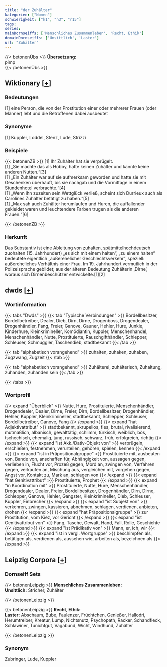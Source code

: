 ```yaml
---
title: "der Zuhälter"
kategorien: ["Nomen"]
schwierigkeit: ["k1", "h3", "r15"]
tags:
series:
mainDornseiffs: ['Menschliches Zusammenleben', 'Recht, Ethik']
domainDornseiffs: ['Unsittlich', 'Laster']
url: "Zuhälter"
---
```


{{< betonenÜbs >}}
**Übersetzung:**  
pimp  
{{< /betonenÜbs >}}

## Wiktionary [[+](https://de.wiktionary.org/wiki/Zuhälter)]

### Bedeutungen
[1] eine Person, die von der Prostitution einer oder mehrerer Frauen (oder Männer) lebt und die Betroffenen dabei ausbeutet  

### Synonyme
[1] Kuppler, Loddel, Stenz, Lude, Strizzi  

### Beispiele
{{< betonenZB >}}
[1] Ihr Zuhälter hat sie verprügelt.  
[1] „Sie machte das als Hobby, hatte keinen Zuhälter und kannte keine anderen Nutten.“[3]  
[1] „Ein Zuhälter war auf sie aufmerksam geworden und hatte sie mit Geschenken überhäuft, bis sie nachgab und die Vormittage in einem Stundenhotel verbrachte.“[4]  
[1] „Wenn ihn zuzeiten sein Wettglück verließ, scheint sich Durrieux auch als Carolines Zuhälter betätigt zu haben.“[5]  
[1] „Max sah auch Zuhälter herumlaufen und Huren, die auffallender gekleidet waren und leuchtendere Farben trugen als die anderen Frauen.“[6]  

{{< /betonenZB >}}
### Herkunft
Das Substantiv ist eine Ableitung von zuhalten, spätmittelhochdeutsch zuohalten (15. Jahrhundert) „es sich mit einem halten“, „zu einem halten“ bedeutete eigentlich „außerehelicher Geschlechtsverkehr“, speziell: außereheliches Verhältnis einer Frau. Im 19. Jahrhundert vermutlich in der Polizeisprache gebildet; aus der älteren Bedeutung Zuhälterin ‚Dirne‘, woraus sich Dirnenbeschützer entwickelte.[1][2]  



## dwds [[+](https://www.dwds.de/wb/Zuhälter)]

### Wortinformation
{{< tabs "Dwds" >}}
{{< tab "Typische Verbindungen" >}}
Bordellbesitzer, Bordellbetreiber, Dealer, Dieb, Dirn, Dirne, Drogenboss, Drogendealer, Drogenhändler, Fang, Freier, Ganove, Gauner, Hehler, Hure, Junkie, Kinderhure, Kleinkrimineller, Komödiantin, Kuppler, Menschenhandel, Menschenhändler, Nutte, Prostituierte, Rauschgifthändler, Schlepper, Schleuser, Schmuggler, Taschendieb, stadtbekannt
{{< /tab >}}

{{< tab "alphabetisch vorangehend" >}}
zuhalten, zuhaken, zuhaben, Zugzwang, Zugzeit
{{< /tab >}}

{{< tab "alphabetisch vorangehend" >}}
Zuhälterei, zuhälterisch, Zuhaltung, zuhanden, zuhanden sein
{{< /tab >}}

{{< /tabs >}}

### Wortprofil
{{< expand "Überblick" >}} Nutte, Hure, Prostituierte, Menschenhändler, Drogendealer, Dealer, Dirne, Freier, Dirn, Bordellbesitzer, Drogenhändler, Hehler, Kuppler, Kleinkrimineller, stadtbekannt, Schlepper, Schleuser, Bordellbetreiber, Ganove, Fang {{< /expand >}}
{{< expand "hat Adjektivattribut" >}} stadtbekannt, skrupellos, fies, brutal, rivalisierend, mutmaßlich, albanisch, gewalttätig, schlimm, türkisch, weiblich, bös, tschechisch, ehemalig, jung, russisch, schwarz, früh, erfolgreich, richtig {{< /expand >}}
{{< expand "ist Akk./Dativ-Objekt von" >}} verprügeln, erschießen, festnehmen, verurteilen, gehören, spielen, kennen {{< /expand >}}
{{< expand "ist in Präpositionalgruppe" >}} Prostituierte mit, ausbeuten von, Bande von, anschaffen für, Abhängigkeit von, aussagen gegen, verlieben in, Flucht vor, Prozeß gegen, Mord an, zwingen von, Verfahren gegen, verkaufen an, Mischung aus, vergleichen mit, vorgehen gegen, Angst vor, Kontakt zu, Mark an, schlagen von {{< /expand >}}
{{< expand "hat Genitivattribut" >}} Prostituierte, Prophet {{< /expand >}}
{{< expand "in Koordination mit" >}} Prostituierte, Nutte, Hure, Menschenhändler, Drogendealer, Dealer, Freier, Bordellbesitzer, Drogenhändler, Dirn, Dirne, Schlepper, Ganove, Hehler, Gangster, Kleinkrimineller, Dieb, Schleuser, Kuppler, Einbrecher {{< /expand >}}
{{< expand "ist Subjekt von" >}} verkehren, zwingen, kassieren, abnehmen, schlagen, verdienen, anbieten, drohen {{< /expand >}}
{{< expand "hat Präpositionalgruppe" >}} zur Prostitution, vom Kiez, vor Gericht {{< /expand >}}
{{< expand "ist Genitivattribut von" >}} Fang, Tasche, Gewalt, Hand, Fall, Rolle, Geschichte {{< /expand >}}
{{< expand "ist Prädikativ von" >}} Mann, er, ich, wir {{< /expand >}}
{{< expand "ist in vergl. Wortgruppe" >}} beschimpfen als, betätigen als, verdienen als, aussehen wie, arbeiten als, bezeichnen als {{< /expand >}}

## Leipzig Corpora [[+](https://corpora.uni-leipzig.de/en/res?word=Zuhälter&corpusId=deu_newscrawl-public_2018)]

### Dornseiff Sets
{{< betonenLeipzig >}}
**Menschliches Zusammenleben:**  
**Unsittlich:** Stricher, Zuhälter  

{{< /betonenLeipzig >}}


{{< betonenLeipzig >}}
**Recht, Ethik:**  
**Laster:** Abschaum, Bube, Faulenzer, Früchtchen, Genießer, Hallodri, Herumtreiber, Kreatur, Lump, Nichtsnutz, Psychopath, Racker, Schandfleck, Schlawiner, Tunichtgut, Vagabund, Wicht, Windhund, Zuhälter  

{{< /betonenLeipzig >}}

### Synonym
Zubringer, Lude, Kuppler

